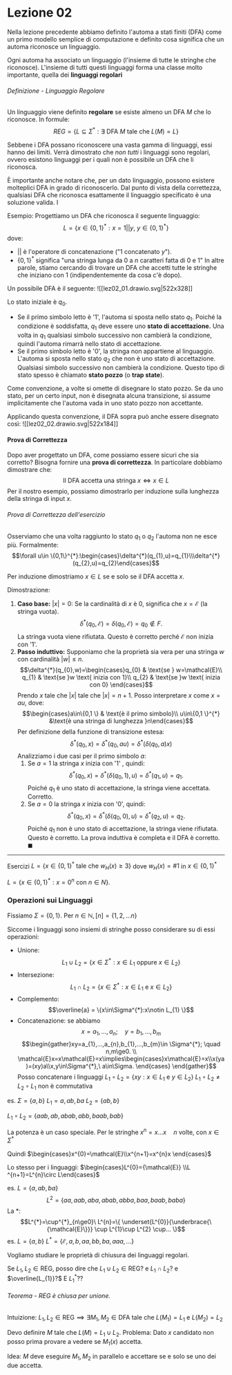 # Lezione 02
Nella lezione precedente abbiamo definito l'automa a stati finiti (DFA) come un primo modello semplice di computazione e definito cosa significa che un automa riconosce un linguaggio.

Ogni automa ha associato un linguaggio (l'insieme di tutte le stringhe che riconosce). L'insieme di tutti questi linguaggi forma una classe molto importante, quella dei **linguaggi regolari**
###### Definizione - Linguaggio Regolare
Un linguaggio viene definito **regolare** se esiste almeno un DFA $M$ che lo riconosce. In formule:
$$REG=\{L\subseteq\Sigma^{*}: \exists \text{ DFA }M\ \text{tale che } L(M)=L\}$$

Sebbene i DFA possano riconoscere una vasta gamma di linguaggi, essi hanno dei limiti. Verrà dimostrato che *non tutti* i linguaggi sono regolari, ovvero esistono linguaggi per i quali non è possibile un DFA che li riconosca.

È importante anche notare che, per un dato linguaggio, possono esistere molteplici DFA in grado di riconoscerlo. Dal punto di vista della correttezza, qualsiasi DFA che riconosca esattamente il linguaggio specificato è una soluzione valida. I

Esempio: 
Progettiamo un DFA che riconosca il seguente linguaggio: $$L=\Big\{x\in\{0,1 \}^{*}:x={1||y},\ y\in \{0,1 \}^{*}\Big\}$$dove:
- $||$ è l'operatore di concatenazione ("$1$ concatenato $y$"). 
- $\{0,1 \}^{*}$ significa "una stringa lunga da $0$ a $n$ caratteri fatta di $0$ e $1$"
In altre parole, stiamo cercando di trovare un DFA che accetti tutte le stringhe che iniziano con $1$ (indipendentemente da cosa c'è dopo). 

Un possibile DFA è il seguente:
![[lez02_01.drawio.svg|522x328]]

Lo stato iniziale è $q_{0}.$
- Se il primo simbolo letto è '$1$', l'automa si sposta nello stato $q_{1}.$ Poiché la condizione è soddisfatta, $q_{1}$ deve essere uno **stato di accettazione.** Una volta in $q_{1}$ qualsiasi simbolo successivo non cambierà la condizione, quindi l'automa rimarrà nello stato di accettazione.
- Se il primo simbolo letto è '$0$', la stringa non appartiene al linguaggio. L'automa si sposta nello stato $q_{2}$ che non è uno stato di accettazione. Qualsiasi simbolo successivo non cambierà la condizione. Questo tipo di stato spesso è chiamato **stato pozzo** (o **trap state**).

Come convenzione, a volte si omette di disegnare lo stato pozzo. Se da uno stato, per un certo input, non è disegnata alcuna transizione, si assume implicitamente che l'automa vada in uno stato pozzo non accettante.

Applicando questa convenzione, il DFA sopra può anche essere disegnato così:
![[lez02_02.drawio.svg|522x184]]

#### Prova di Correttezza
Dopo aver progettato un DFA, come possiamo essere sicuri che sia corretto? Bisogna fornire una **prova di correttezza**. In particolare dobbiamo dimostrare che:$$\text{Il DFA accetta  una stringa }x\iff x\in L$$
Per il nostro esempio, possiamo dimostrarlo per induzione sulla lunghezza della stringa di input $x.$

###### Prova di Correttezza dell'esercizio
Osserviamo che una volta raggiunto lo stato $q_{1}$ o $q_{2}$ l'automa non ne esce più. Formalmente:
$$\forall u\in \{0,1\}^{*}:\begin{cases}\delta^{*}(q_{1},u)=q_{1}\\\delta^{*}(q_{2},u)=q_{2}\end{cases}$$


Per induzione dimostriamo $x\in L$ se e solo se il DFA accetta $x.$

Dimostrazione:
1. **Caso base:** $|x|=0:$ 
   Se la cardinalità di $x$ è $0$, significa che $x=\mathcal{E}$ (la stringa vuota).$$\delta^{*}(q_{0},\mathcal{E})=\delta(q_{0},\mathcal{E})=q_{0}\notin F.$$La stringa vuota viene rifiutata. Questo è corretto perché $\mathcal{E}$ non inizia con '$1$'.
2. **Passo induttivo:** 
   Supponiamo che la proprietà sia vera per una stringa $w$ con cardinalità $|w|\le n.$$$\delta^{*}(q_{0},w)=\begin{cases}q_{0} & \text{se } w=\mathcal{E}\\ q_{1} & \text{se }w \text{ inizia con 1}\\ q_{2} & \text{se }w \text{ inizia con 0} \end{cases}$$Prendo $x$ tale che $|x|$ tale che $|x|=n+1.$ Posso interpretare $x$ come $x=au$, dove:$$\begin{cases}a\in\{0,1 \} & \text{è il primo simbolo}\\ u\in\{0,1 \}^{*} &\text{è una stringa di lunghezza }n\end{cases}$$Per definizione della funzione di transizione estesa:$$\delta^{*}(q_{0},x)=\delta^{*}(q_{0},au)=\delta^{*}(\delta(q_{0},a)x)$$
   Analizziamo i due casi per il primo simbolo $a$:
	1. Se $a=1$ la stringa $x$ inizia con '$1$' , quindi:$$\delta^*(q_0, x) = \delta^*(\delta(q_0, 1), u) = \delta^*(q_1, u)=q_{1}.$$ Poiché $q_{1}$ è uno stato di accettazione, la stringa viene accettata. Corretto.
	2. Se $a=0$ la stringa $x$ inizia con '$0$', quindi:$$\delta^*(q_0, x) = \delta^*(\delta(q_0, 0), u) = \delta^*(q_2, u)=q_{2}.$$Poiché $q_{1}$ non è uno stato di accettazione, la stringa viene rifiutata. Questo è corretto.
   La prova induttiva è completa e il DFA è corretto. $\blacksquare$
---
Esercizi
$L=\{x\in \{0,1 \}^{*} \text{ tale che } w_{H}(x) \ge 3\}$
dove $w_{H}(x)=\#1$ in $x\in\{0,1 \}^{*}$

$L=\{x\in\{0,1 \}^{*}: x=0^{n} \text{ con }n\in N \}.$

### Operazioni sui Linguaggi
Fissiamo $\Sigma=\{0,1\}.$ Per $n\in\mathbb{N},[n]=\{1,2,...n \}$

Siccome i linguaggi sono insiemi di stringhe posso considerare su di essi operazioni:
- Unione:$$L_{1}\cup L_{2} = \{x\in\Sigma^{*}:x\in L_{1}\text{ oppure }x\in L_{2} \}$$
- Intersezione:$$L_{1}\cap L_{2} = \{x\in\Sigma^{*}:x\in L_{1}\text{ e }x\in L_{2} \}$$
- Complemento:$$\overline{a} = \{x\in\Sigma^{*}:x\notin L_{1} \}$$
- Concatenazione: se abbiamo $$x=a_{1},...,a_{n};\quad {y}=b_{1},...,b_{m}$$ $$\begin{gather}xy=a_{1},...,a_{n},b_{1},...,b_{m}\in \Sigma^{*}; \quad n,m\ge0. \\ \mathcal{E}x=x\mathcal{E}=x\implies\begin{cases}x\mathcal{E}=x\\x(ya)=(xy)a\\x,y\in\Sigma^{*},\ a\in\Sigma. \end{cases} \end{gather}$$
Posso concatenare i linguaggi
$L_{1}\circ L_{2}=\{xy:x\in L_{1} \text{ e } y\in L_{2}\}$
$L_{1}\circ L_{2}\ne L_{2}\circ L_{1}$ non è commutativa

es.
$\Sigma=\{a,b\}$
$L_{1}={a,ab,ba}$
$L_{2}=\{ab,b\}$

$L_{1}\circ L_{2}=\{aab,ab,abab,abb,baab,bab \}$

La potenza è un caso speciale. Per le stringhe $x^{n}=x...x\quad n$ volte, con $x\in\Sigma^{*}$

Quindi $\begin{cases}x^{0}=\mathcal{E}\\x^{n+1}=x^{n}x \end{cases}$

Lo stesso per i linguaggi:
$\begin{cases}L^{0}={\mathcal{E}} \\L ^{n+1}=L^{n}\circ L\end{cases}$

es. $L=\{a,ab,ba\}$
$$L^{2}=\{aa,aab,aba,abab,abba,baa,baab,baba \}$$
La ${*}:$ 
$$L^{*}=\cup^{*}_{n\ge0}\ L^{n}=\{ \underset{L^{0}}{\underbrace{\{\mathcal{E}\}}} \cup L^{1}\cup L^{2} \cup... \}$$
es.
$L=\{a,b \}$
$L^{*}=\{\mathcal{E},a,b,aa,bb,ba,aaa,... \}$

Vogliamo studiare le proprietà di chiusura dei linguaggi regolari.

Se $L_{1},L_{2}\in\text{REG}$, posso dire che $L_{1}\cup L_{2}\in\text{REG}?$ e $L_{1}\cap L_{2}?$ e $\overline{L_{1}}?$ E $L_{1}^{*}??$

###### Teorema - $\text{REG}$ è chiusa per unione.
Intuizione: $L_{1}, L_{2}\in\text{REG}\implies\exists M_{1},M_{2}\in\text{DFA}$ tale che $L(M_{1})=L_{1}$ e $L(M_{2})=L_{2}$

Devo definire $M$ tale che $L(M)=L_{1}\cup L_{2}.$
Problema: Dato $x$ candidato non posso prima provare a vedere se $M_{1}(x)$ accetta. 

Idea: $M$ deve eseguire $M_{1},M_{2}$ in parallelo e accettare se e solo se uno dei due accetta.